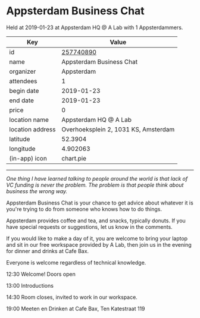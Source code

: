 # Appsterdam Business Chat
Held at 2019-01-23 at Appsterdam HQ @ A Lab with 1 Appsterdammers.
        
|Key|Value
|---|---|
|id|[257740890](https://www.meetup.com/appsterdam/events/257740890/)|
|name|Appsterdam Business Chat|
|organizer|Appsterdam|
|attendees|1|
|begin date|2019-01-23|
|end date|2019-01-23|
|price|0|
|location name|Appsterdam HQ @ A Lab|
|location address|Overhoeksplein 2, 1031 KS, Amsterdam|
|latitude|52.3904|
|longitude|4.902063|
|(in-app) icon|chart.pie|

---

*One thing I have learned talking to people around the world is that lack of VC funding is never the problem. The problem is that people think about business the wrong way.*

Appsterdam Business Chat is your chance to get advice about whatever it is you're trying to do from someone who knows how to do things.

Appsterdam provides coffee and tea, and snacks, typically donuts. If you have special requests or suggestions, let us know in the comments.

If you would like to make a day of it, you are welcome to bring your laptop and sit in our free workspace provided by A Lab, then join us in the evening for dinner and drinks at Cafe Bax.

Everyone is welcome regardless of technical knowledge.

12:30 Welcome! Doors open

13:00 Introductions

14:30 Room closes, invited to work in our workspace.

19:00 Meeten en Drinken at Cafe Bax, Ten Katestraat 119


